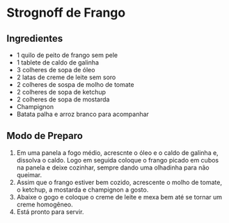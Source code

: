 # Strognoff de Frango

## Ingredientes

  * 1 quilo de peito de frango sem pele
  * 1 tablete de caldo de galinha
  * 3 colheres de sopa de óleo
  * 2 latas de creme de leite sem soro
  * 2 colheres de sospa de molho de tomate
  * 2 colheres de sopa de ketchup
  * 2 colheres de sopa de mostarda
  * Champignon
  * Batata palha e arroz branco para acompanhar

## Modo de Preparo

 1. Em uma panela a fogo médio, acrescnte o óleo e o caldo de galinha e, dissolva o caldo. Logo em seguida coloque o frango picado em cubos na panela e deixe cozinhar, sempre dando uma olhadinha para não queimar.
 2. Assim que o frango estiver bem cozido, acrescente o molho de tomate, o ketchup, a mostarda e champignon a gosto.
 3. Abaixe o gogo e coloque o creme de leite e mexa bem até se tornar um creme homogêneo.
 4. Está pronto para servir.



